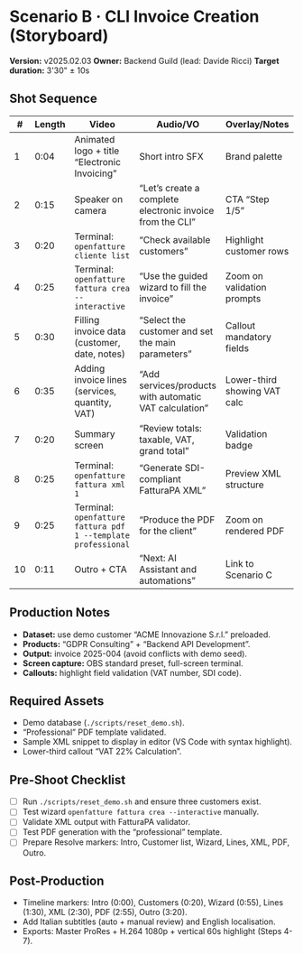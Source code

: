 # Scenario B · CLI Invoice Creation (Storyboard)

**Version:** v2025.02.03
**Owner:** Backend Guild (lead: Davide Ricci)
**Target duration:** 3'30" ± 10s

## Shot Sequence
| # | Length | Video | Audio/VO | Overlay/Notes |
|---|--------|-------|----------|---------------|
| 1 | 0:04 | Animated logo + title “Electronic Invoicing” | Short intro SFX | Brand palette |
| 2 | 0:15 | Speaker on camera | “Let’s create a complete electronic invoice from the CLI” | CTA “Step 1/5” |
| 3 | 0:20 | Terminal: `openfatture cliente list` | “Check available customers” | Highlight customer rows |
| 4 | 0:25 | Terminal: `openfatture fattura crea --interactive` | “Use the guided wizard to fill the invoice” | Zoom on validation prompts |
| 5 | 0:30 | Filling invoice data (customer, date, notes) | “Select the customer and set the main parameters” | Callout mandatory fields |
| 6 | 0:35 | Adding invoice lines (services, quantity, VAT) | “Add services/products with automatic VAT calculation” | Lower-third showing VAT calc |
| 7 | 0:20 | Summary screen | “Review totals: taxable, VAT, grand total” | Validation badge |
| 8 | 0:25 | Terminal: `openfatture fattura xml 1` | “Generate SDI-compliant FatturaPA XML” | Preview XML structure |
| 9 | 0:25 | Terminal: `openfatture fattura pdf 1 --template professional` | “Produce the PDF for the client” | Zoom on rendered PDF |
|10 | 0:11 | Outro + CTA | “Next: AI Assistant and automations” | Link to Scenario C |

## Production Notes
- **Dataset:** use demo customer “ACME Innovazione S.r.l.” preloaded.
- **Products:** “GDPR Consulting” + “Backend API Development”.
- **Output:** invoice 2025-004 (avoid conflicts with demo seed).
- **Screen capture:** OBS standard preset, full-screen terminal.
- **Callouts:** highlight field validation (VAT number, SDI code).

## Required Assets
- Demo database (`./scripts/reset_demo.sh`).
- “Professional” PDF template validated.
- Sample XML snippet to display in editor (VS Code with syntax highlight).
- Lower-third callout “VAT 22% Calculation”.

## Pre-Shoot Checklist
- [ ] Run `./scripts/reset_demo.sh` and ensure three customers exist.
- [ ] Test wizard `openfatture fattura crea --interactive` manually.
- [ ] Validate XML output with FatturaPA validator.
- [ ] Test PDF generation with the “professional” template.
- [ ] Prepare Resolve markers: Intro, Customer list, Wizard, Lines, XML, PDF, Outro.

## Post-Production
- Timeline markers: Intro (0:00), Customers (0:20), Wizard (0:55), Lines (1:30), XML (2:30), PDF (2:55), Outro (3:20).
- Add Italian subtitles (auto + manual review) and English localisation.
- Exports: Master ProRes + H.264 1080p + vertical 60s highlight (Steps 4-7).
